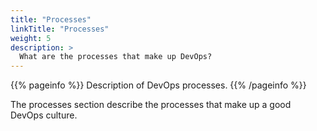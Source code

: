 ```yaml
---
title: "Processes"
linkTitle: "Processes"
weight: 5
description: >
  What are the processes that make up DevOps?
---
```


{{% pageinfo %}}
Description of DevOps processes.
{{% /pageinfo %}}

The processes section describe the processes that make up a good DevOps culture.